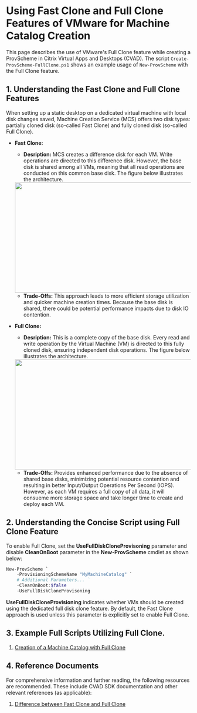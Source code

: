 ﻿# Using Fast Clone and Full Clone Features of VMware for Machine Catalog Creation

This page describes the use of VMware's Full Clone feature while creating a ProvScheme in Citrix Virtual Apps and Desktops (CVAD). The script `Create-ProvScheme-FullClone.ps1` shows an example usage of `New-ProvScheme` with the Full Clone feature.



## 1. Understanding the Fast Clone and Full Clone Features

When setting up a static desktop on a dedicated virtual machine with local disk changes saved, Machine Creation Service (MCS) offers two disk types: partially cloned disk (so-called Fast Clone) and fully cloned disk (so-called Full Clone). 

- **Fast Clone:**
    - **Desription:** MCS creates a difference disk for each VM. Write operations are directed to this difference disk. However, the base disk is shared among all VMs, meaning that all read operations are conducted on this common base disk. The figure below illustrates the architecture. 

    <img src="https://support.citrix.com/files/public/support/article/CTX224040/images/0EM600000001XgN.png" width="500" height="300"> 

    - **Trade-Offs:** This approach leads to more efficient storage utilization and quicker machine creation times. Because the base disk is shared, there could be potential performance impacts due to disk IO contention.


- **Full Clone:**
    - **Desription:** This is a complete copy of the base disk. Every read and write operation by the Virtual Machine (VM) is directed to this fully cloned disk, ensuring independent disk operations. The figure below illustrates the architecture. 

    <img src="https://support.citrix.com/files/public/support/article/CTX224040/images/0EM600000001Xgc.png" width="500" height="300"> 
    
    - **Trade-Offs:** Provides enhanced performance due to the absence of shared base disks, minimizing potential resource contention and resulting in better Input/Output Operations Per Second (IOPS). However, as each VM requires a full copy of all data, it will consueme more storage space and take longer time to create and deploy each VM.



## 2. Understanding the Concise Script using Full Clone Feature

To enable Full Clone, set the **UseFullDiskCloneProvisoning** parameter and disable **CleanOnBoot** parameter in the **New-ProvScheme** cmdlet as shown below:

```powershell
New-ProvScheme `
    -ProvisioningSchemeName "MyMachineCatalog" `
    # Additional Parameters... `
    -CleanOnBoot:$false
    -UseFullDiskCloneProvisoning
```

**UseFullDiskCloneProvisioning** indicates whether VMs should be created using the dedicated full disk clone feature. By default, the Fast Clone approach is used unless this parameter is explicitly set to enable Full Clone.



## 3. Example Full Scripts Utilizing Full Clone.

1. [Creation of a Machine Catalog with Full Clone](../../SampleAdminScenarios/Add%20Machine%20Catalog/Add-MachineCatalog.ps1)



## 4. Reference Documents

For comprehensive information and further reading, the following resources are recommended. These include CVAD SDK documentation and other relevant references (as applicable):

1. [Difference between Fast Clone and Full Clone
](https://support.citrix.com/article/CTX224040/difference-between-fast-clone-and-full-clone)

